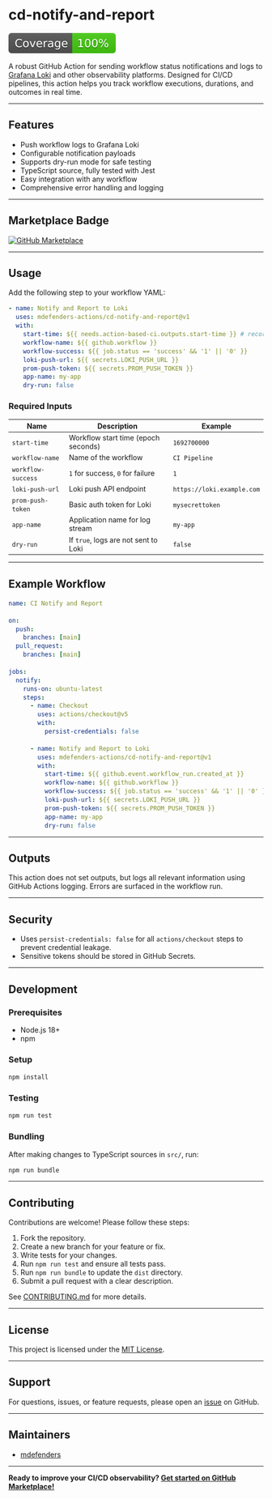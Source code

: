# cd-notify-and-report

[![Test Coverage](./badges/coverage.svg)](./coverage/lcov-report/index.html)

A robust GitHub Action for sending workflow status notifications and logs to
[Grafana Loki](https://grafana.com/oss/loki/) and other observability platforms.
Designed for CI/CD pipelines, this action helps you track workflow executions,
durations, and outcomes in real time.

---

## Features

- Push workflow logs to Grafana Loki
- Configurable notification payloads
- Supports dry-run mode for safe testing
- TypeScript source, fully tested with Jest
- Easy integration with any workflow
- Comprehensive error handling and logging

---

## Marketplace Badge

[![GitHub Marketplace](https://img.shields.io/badge/Marketplace-View-blue?logo=github)](https://github.com/marketplace/actions/cd-notify-and-report)

---

## Usage

Add the following step to your workflow YAML:

```yaml
- name: Notify and Report to Loki
  uses: mdefenders-actions/cd-notify-and-report@v1
  with:
    start-time: ${{ needs.action-based-ci.outputs.start-time }} # recorded on a first step
    workflow-name: ${{ github.workflow }}
    workflow-success: ${{ job.status == 'success' && '1' || '0' }}
    loki-push-url: ${{ secrets.LOKI_PUSH_URL }}
    prom-push-token: ${{ secrets.PROM_PUSH_TOKEN }}
    app-name: my-app
    dry-run: false
```

### Required Inputs

| Name               | Description                          | Example                    |
| ------------------ | ------------------------------------ | -------------------------- |
| `start-time`       | Workflow start time (epoch seconds)  | `1692700000`               |
| `workflow-name`    | Name of the workflow                 | `CI Pipeline`              |
| `workflow-success` | `1` for success, `0` for failure     | `1`                        |
| `loki-push-url`    | Loki push API endpoint               | `https://loki.example.com` |
| `prom-push-token`  | Basic auth token for Loki            | `mysecrettoken`            |
| `app-name`         | Application name for log stream      | `my-app`                   |
| `dry-run`          | If `true`, logs are not sent to Loki | `false`                    |

---

## Example Workflow

```yaml
name: CI Notify and Report

on:
  push:
    branches: [main]
  pull_request:
    branches: [main]

jobs:
  notify:
    runs-on: ubuntu-latest
    steps:
      - name: Checkout
        uses: actions/checkout@v5
        with:
          persist-credentials: false

      - name: Notify and Report to Loki
        uses: mdefenders-actions/cd-notify-and-report@v1
        with:
          start-time: ${{ github.event.workflow_run.created_at }}
          workflow-name: ${{ github.workflow }}
          workflow-success: ${{ job.status == 'success' && '1' || '0' }}
          loki-push-url: ${{ secrets.LOKI_PUSH_URL }}
          prom-push-token: ${{ secrets.PROM_PUSH_TOKEN }}
          app-name: my-app
          dry-run: false
```

---

## Outputs

This action does not set outputs, but logs all relevant information using GitHub
Actions logging. Errors are surfaced in the workflow run.

---

## Security

- Uses `persist-credentials: false` for all `actions/checkout` steps to prevent
  credential leakage.
- Sensitive tokens should be stored in GitHub Secrets.

---

## Development

### Prerequisites

- Node.js 18+
- npm

### Setup

```bash
npm install
```

### Testing

```bash
npm run test
```

### Bundling

After making changes to TypeScript sources in `src/`, run:

```bash
npm run bundle
```

---

## Contributing

Contributions are welcome! Please follow these steps:

1. Fork the repository.
2. Create a new branch for your feature or fix.
3. Write tests for your changes.
4. Run `npm run test` and ensure all tests pass.
5. Run `npm run bundle` to update the `dist` directory.
6. Submit a pull request with a clear description.

See [CONTRIBUTING.md](CONTRIBUTING.md) for more details.

---

## License

This project is licensed under the [MIT License](LICENSE).

---

## Support

For questions, issues, or feature requests, please open an
[issue](https://github.com/mdefenders-actions/cd-notify-and-report/issues) on
GitHub.

---

## Maintainers

- [mdefenders](https://github.com/mdefenders)

---

**Ready to improve your CI/CD observability?
[Get started on GitHub Marketplace!](https://github.com/marketplace/actions/cd-notify-and-report)**
